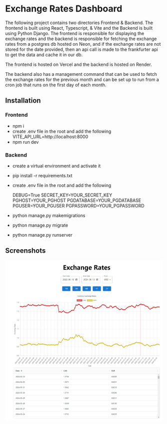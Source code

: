 # Exchange Rates Dashboard

The following project contains two directories Frontend & Backend. The frontend is built using React, Typescript, & Vite and the Backend is built using Python Django. The frontend is responsible for displaying the exchange rates and the backend is responsible for fetching the exchange rates from a postgres db hosted on Neon, and if the exchange rates are not stored for the date provided, then an api call is made to the frankfurter api to get the data and cache it in our db.

The frontend is hosted on Vercel and the backend is hosted on Render.

The backend also has a management command that can be used to fetch the exchange rates for the previous month and can be set up to run from a cron job that runs on the first day of each month.

## Installation

### Frontend

- npm i
- create .env file in the root and add the following
  VITE_API_URL=http://localhost:8000
- npm run dev

### Backend

- create a virtual environment and activate it
- pip install -r requirements.txt
- create .env file in the root and add the following

  DEBUG=True
  SECRET_KEY=YOUR_SECRET_KEY
  PGHOST=YOUR_PGHOST
  PGDATABASE=YOUR_PGDATABASE
  PGUSER=YOUR_PGUSER
  PGPASSWORD=YOUR_PGPASSWORD

- python manage.py makemigrations
- python manage.py migrate
- python manage.py runserver

## Screenshots

![Dashboard](dashboard.png)
